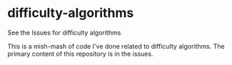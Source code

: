# difficulty-algorithms
See the Issues for difficulty algorithms

This is a mish-mash of code I've done related to difficulty algorithms.  The primary content of this repository is in the issues.
